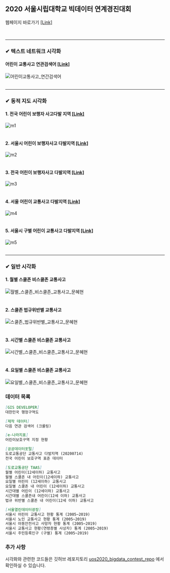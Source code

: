 ## 2020 서울시립대학교 빅데이터 연계경진대회
웹페이지 바로가기 [[Link]](https://yourmean.github.io/uos2020_bigdata_contest/)

<br>


---

### ✔ 텍스트 네트워크 시각화
#### 어린이 교통사고 연관검색어 [[Link]](https://angelfox4.github.io/Portfolio/network/)
![어린이교통사고_연간검색어](https://user-images.githubusercontent.com/55529646/100466444-46b05400-3114-11eb-949f-8319463a73fb.png)
<br><br>

---

### ✔ 동적 지도 시각화
#### 1. 전국 어린이 보행자 사고다발 지역 [[Link]](https://rawcdn.githack.com/yourmean/uos2020_bigdata_contest/00abccde999a5343d2fa5ac1d5e0f0beff52e222/map_1.html)
![m1](https://user-images.githubusercontent.com/55529646/100493822-56648280-317e-11eb-92eb-d410629932e6.PNG)
<br><br>
#### 2. 서울시 어린이 보행자사고 다발지역 [[Link]](https://rawcdn.githack.com/yourmean/uos2020_bigdata_contest/00abccde999a5343d2fa5ac1d5e0f0beff52e222/map_2.html) 
![m2](https://user-images.githubusercontent.com/55529646/100493823-5795af80-317e-11eb-9709-6b20bea8dde6.PNG)
<br><br>
#### 3. 전국 어린이 보행자사고 다발지역 [[Link]](https://rawcdn.githack.com/yourmean/uos2020_bigdata_contest/00abccde999a5343d2fa5ac1d5e0f0beff52e222/map_3.html) 
![m3](https://user-images.githubusercontent.com/55529646/100493824-5795af80-317e-11eb-842b-c39565bdba90.PNG)
<br><br>
#### 4. 서울 어린이 교통사고 다발지역 [[Link]](https://rawcdn.githack.com/yourmean/uos2020_bigdata_contest/00abccde999a5343d2fa5ac1d5e0f0beff52e222/map_4.html) 
![m4](https://user-images.githubusercontent.com/55529646/100493825-58c6dc80-317e-11eb-9f83-97eda8506de2.PNG)
<br><br>
#### 5. 서울시 구별 어린이 교통사고 다발지역 [[Link]](https://rawcdn.githack.com/yourmean/uos2020_bigdata_contest/00abccde999a5343d2fa5ac1d5e0f0beff52e222/map_5.html) 
![m5](https://user-images.githubusercontent.com/55529646/100493826-58c6dc80-317e-11eb-8dcb-5bde9c67b341.PNG)
<br>
<br>

---
### ✔ 일반 시각화
#### 1. 월별 스쿨존 비스쿨존 교통사고
![월별_스쿨존_비스쿨존_교통사고_문혜현](https://user-images.githubusercontent.com/55529646/100466450-47e18100-3114-11eb-9cd2-8da654499fca.PNG)
<br><br>
#### 2. 스쿨존 법규위반별 교통사고 
![스쿨존_법규위반별_교통사고_문혜현](https://user-images.githubusercontent.com/55529646/100466438-44e69080-3114-11eb-85b8-a1d056edf75b.PNG)
<br><br>
#### 3. 시간별 스쿨존 비스쿨존 교통사고
![시간별_스쿨존_비스쿨존_교통사고_문혜현](https://user-images.githubusercontent.com/55529646/100466441-4617bd80-3114-11eb-8908-a73695f1915f.PNG)
<br><br>
#### 4. 요일별 스쿨존 비스쿨존 교통사고
![요일별_스쿨존_비스쿨존_교통사고_문혜현](https://user-images.githubusercontent.com/55529646/100466449-47e18100-3114-11eb-84eb-c8984d8c7513.PNG)
<br>

### 데이터 목록
```markdown
[GIS DEVELOPER] 
대한민국 행정구역도

[제작 데이터] 
다음 연관 검색어 (크롤링)

[e-나라지표] 
어린이보호구역 지정 현황

[공공데이터포털]
도로교통공단 교통사고 다발지역 (20200714)
전국 어린이 보호구역 표준 데이터

[도로교통공단 TAAS]
월별 어린이(12세이하) 교통사고 
월별 스쿨존 내 어린이(12세이하) 교통사고 
요일별 어린이 (12세이하) 교통사고 
요일별 스쿨존 내 어린이 (12세이하) 교통사고 
시간대별 어린이 (12세이하) 교통사고 
시간대별 스쿨존내 어린이(12세 이하) 교통사고 
법규 위반별 스쿨존 내 어린이(12세 이하) 교통사고

[서울열린데이터광장] 
서울시 어린이 교통사고 현황 통계 (2005~2019)
서울시 노인 교통사고 현황 통계 (2005~2019) 
서울시 아동안전사고 사망자 현황 통계 (2005~2019) 
서울시 교통사고 현황(연령층별 사상자) 통계 (2005~2019) 
서울시 주민등록인구 (구별) 통계 (2005~2019)
```

### 추가 사항
시각화와 관련한 코드들은 깃허브 레포지토리 [uos2020_bigdata_contest_repo](https://github.com/yourmean/uos2020_bigdata_contest) 에서 확인하실 수 있습니다.
